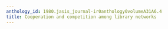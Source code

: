 ```yaml
---
anthology_id: 1980.jasis_journal-ir0anthology0volumeA31A6.4
title: Cooperation and competition among library networks
---
```

